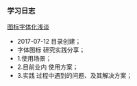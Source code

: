 ### 学习日志

[图标字体化浅谈](http://isux.tencent.com/icon-font.html)


* 2017-07-12 目录创建；
* 字体图标  研究实践分享；
* 1.使用场景；
* 2.目前业内 使用方案；
* 3.实践 过程中遇到的问题、及其解决方案；
